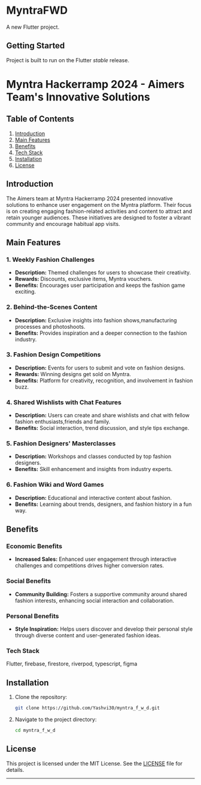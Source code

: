 # MyntraFWD

A new Flutter project.

## Getting Started

Project is built to run on the Flutter _stable_ release.



# Myntra Hackerramp 2024 - Aimers Team's Innovative Solutions

## Table of Contents
1. [Introduction](#introduction)
2. [Main Features](#main-features)
3. [Benefits](#benefits)
4. [Tech Stack](#tech-stack)
5. [Installation](#installation)
6. [License](#license)

## Introduction

The Aimers team at Myntra Hackerramp 2024 presented innovative solutions to enhance user engagement on the Myntra platform. Their focus is on creating engaging fashion-related activities and content to attract and retain younger audiences. These initiatives are designed to foster a vibrant community and encourage habitual app visits.

## Main Features

### 1. Weekly Fashion Challenges
- **Description:** Themed challenges for users to showcase their creativity.
- **Rewards:** Discounts, exclusive items, Myntra vouchers.
- **Benefits:** Encourages user participation and keeps the fashion game exciting.

### 2. Behind-the-Scenes Content
- **Description:** Exclusive insights into fashion shows,manufacturing processes and photoshoots.
- **Benefits:** Provides inspiration and a deeper connection to the fashion industry.

### 3. Fashion Design Competitions
- **Description:** Events for users to submit and vote on fashion designs.
- **Rewards:** Winning designs get sold on Myntra.
- **Benefits:** Platform for creativity, recognition, and involvement in fashion buzz.

### 4. Shared Wishlists with Chat Features
- **Description:** Users can create and share wishlists and chat with fellow fashion enthusiasts,friends and family.
- **Benefits:** Social interaction, trend discussion, and style tips exchange.

### 5. Fashion Designers' Masterclasses
- **Description:** Workshops and classes conducted by top fashion designers.
- **Benefits:** Skill enhancement and insights from industry experts.

### 6. Fashion Wiki and Word Games
- **Description:** Educational and interactive content about fashion.
- **Benefits:** Learning about trends, designers, and fashion history in a fun way.

## Benefits

### Economic Benefits
- **Increased Sales:** Enhanced user engagement through interactive challenges and competitions drives higher conversion rates.

### Social Benefits
- **Community Building:** Fosters a supportive community around shared fashion interests, enhancing social interaction and collaboration.

### Personal Benefits
- **Style Inspiration:** Helps users discover and develop their personal style through diverse content and user-generated fashion ideas.

### Tech Stack
Flutter, firebase, firestore, riverpod, typescript, figma

## Installation

1. Clone the repository:
    ```sh
    git clone https://github.com/Yashvi30/myntra_f_w_d.git
    ```

2. Navigate to the project directory:
    ```sh
    cd myntra_f_w_d
    ```


## License

This project is licensed under the MIT License. See the [LICENSE](LICENSE) file for details.

---

